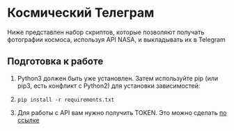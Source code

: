 <h1>Космический Телеграм</h1>

Ниже представлен набор скриптов, которые позволяют получать фотографии космоса, используя API NASA, и выкладывать их в Telegram

<h2>Подготовка к работе</h2>

1. Python3 должен быть уже установлен. Затем используйте pip (или pip3, есть конфликт с Python2) для установки зависимостей:
2.  ``` pip install -r requirements.txt ```

3. Для работы с API вам нужно получить TOKEN. Это можно сделать <a href ="https://api.nasa.gov/#apod">по ссылке </a>

